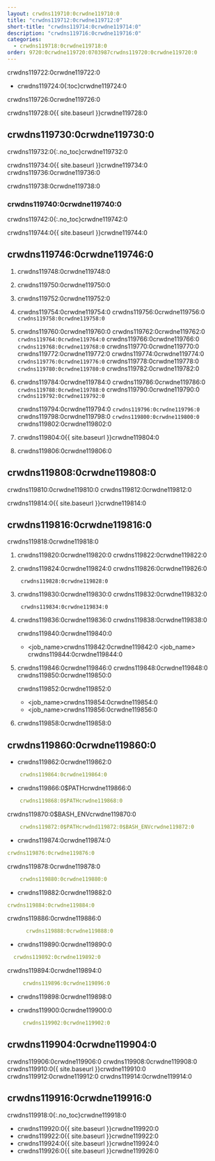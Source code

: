 ```yaml
---
layout: crwdns119710:0crwdne119710:0
title: "crwdns119712:0crwdne119712:0"
short-title: "crwdns119714:0crwdne119714:0"
description: "crwdns119716:0crwdne119716:0"
categories:
  - crwdns119718:0crwdne119718:0
order: 9720:0crwdne119720:0703987crwdns119720:0crwdne119720:0
---
```

crwdns119722:0crwdne119722:0

- crwdns119724:0{:toc}crwdne119724:0

crwdns119726:0crwdne119726:0

crwdns119728:0{{ site.baseurl }}crwdne119728:0

## crwdns119730:0crwdne119730:0

crwdns119732:0{:.no_toc}crwdne119732:0

crwdns119734:0{{ site.baseurl }}crwdne119734:0 crwdns119736:0crwdne119736:0

crwdns119738:0crwdne119738:0

### crwdns119740:0crwdne119740:0

crwdns119742:0{:.no_toc}crwdne119742:0

crwdns119744:0{{ site.baseurl }}crwdne119744:0

## crwdns119746:0crwdne119746:0

1. crwdns119748:0crwdne119748:0

2. crwdns119750:0crwdne119750:0

3. crwdns119752:0crwdne119752:0

4. crwdns119754:0crwdne119754:0 crwdns119756:0crwdne119756:0 ```crwdns119758:0crwdne119758:0```

5. crwdns119760:0crwdne119760:0 crwdns119762:0crwdne119762:0 ```crwdns119764:0crwdne119764:0``` crwdns119766:0crwdne119766:0 ```crwdns119768:0crwdne119768:0``` crwdns119770:0crwdne119770:0 crwdns119772:0crwdne119772:0 crwdns119774:0crwdne119774:0 ```crwdns119776:0crwdne119776:0``` crwdns119778:0crwdne119778:0 ```crwdns119780:0crwdne119780:0``` crwdns119782:0crwdne119782:0

6. crwdns119784:0crwdne119784:0 crwdns119786:0crwdne119786:0 ```crwdns119788:0crwdne119788:0``` crwdns119790:0crwdne119790:0 ```crwdns119792:0crwdne119792:0```
    
    crwdns119794:0crwdne119794:0 ```crwdns119796:0crwdne119796:0``` crwdns119798:0crwdne119798:0 ```crwdns119800:0crwdne119800:0``` crwdns119802:0crwdne119802:0

7. crwdns119804:0{{ site.baseurl }}crwdne119804:0

8. crwdns119806:0crwdne119806:0

## crwdns119808:0crwdne119808:0

crwdns119810:0crwdne119810:0 crwdns119812:0crwdne119812:0

crwdns119814:0{{ site.baseurl }}crwdne119814:0

## crwdns119816:0crwdne119816:0

crwdns119818:0crwdne119818:0

1. crwdns119820:0crwdne119820:0 crwdns119822:0crwdne119822:0

2. crwdns119824:0crwdne119824:0 crwdns119826:0crwdne119826:0  
    
    
        crwdns119828:0crwdne119828:0

3. crwdns119830:0crwdne119830:0 crwdns119832:0crwdne119832:0
    
        crwdns119834:0crwdne119834:0

4. crwdns119836:0crwdne119836:0 crwdns119838:0crwdne119838:0
    
    crwdns119840:0crwdne119840:0
    
    - <job_name>crwdns119842:0crwdne119842:0 <job_name> crwdns119844:0crwdne119844:0

5. crwdns119846:0crwdne119846:0 crwdns119848:0crwdne119848:0 crwdns119850:0crwdne119850:0
    
    crwdns119852:0crwdne119852:0
    
    - <job_name>crwdns119854:0crwdne119854:0
    - <job_name>crwdns119856:0crwdne119856:0 
6. crwdns119858:0crwdne119858:0

## crwdns119860:0crwdne119860:0

- crwdns119862:0crwdne119862:0

```yaml
    crwdns119864:0crwdne119864:0
```

- crwdns119866:0$PATHcrwdne119866:0 

```yaml
    crwdns119868:0$PATHcrwdne119868:0
```

crwdns119870:0$BASH_ENVcrwdne119870:0

```yaml
    crwdns119872:0$PATHcrwdnd119872:0$BASH_ENVcrwdne119872:0
```

- crwdns119874:0crwdne119874:0

```yaml
crwdns119876:0crwdne119876:0
```

crwdns119878:0crwdne119878:0

```yaml
    crwdns119880:0crwdne119880:0
```

- crwdns119882:0crwdne119882:0

```yaml
crwdns119884:0crwdne119884:0
```

crwdns119886:0crwdne119886:0

```yaml
      crwdns119888:0crwdne119888:0
```

- crwdns119890:0crwdne119890:0

```yaml
  crwdns119892:0crwdne119892:0
```

crwdns119894:0crwdne119894:0

```yaml
     crwdns119896:0crwdne119896:0
```

- crwdns119898:0crwdne119898:0

- crwdns119900:0crwdne119900:0

```yaml
     crwdns119902:0crwdne119902:0
```

## crwdns119904:0crwdne119904:0

crwdns119906:0crwdne119906:0 crwdns119908:0crwdne119908:0 crwdns119910:0{{ site.baseurl }}crwdne119910:0 crwdns119912:0crwdne119912:0 crwdns119914:0crwdne119914:0

## crwdns119916:0crwdne119916:0

crwdns119918:0{:.no_toc}crwdne119918:0

- crwdns119920:0{{ site.baseurl }}crwdne119920:0
- crwdns119922:0{{ site.baseurl }}crwdne119922:0
- crwdns119924:0{{ site.baseurl }}crwdne119924:0
- crwdns119926:0{{ site.baseurl }}crwdne119926:0